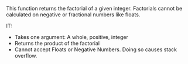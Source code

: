 This function returns the factorial of a given integer.  Factorials cannot be calculated on negative or fractional numbers like floats.  

IT:
  * Takes one argument: A whole, positive, integer
  * Returns the product of the factorial
  * Cannot accept Floats or Negative Numbers. Doing so causes stack overflow.

